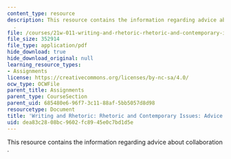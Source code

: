 ```yaml
---
content_type: resource
description: This resource contains the information regarding advice about collaboration
  .
file: /courses/21w-011-writing-and-rhetoric-rhetoric-and-contemporary-issues-fall-2015/dea83c2808bc9602fc8945e0c7bd1d5e_MIT21W_011F15_advice.pdf
file_size: 352914
file_type: application/pdf
hide_download: true
hide_download_original: null
learning_resource_types:
- Assignments
license: https://creativecommons.org/licenses/by-nc-sa/4.0/
ocw_type: OCWFile
parent_title: Assignments
parent_type: CourseSection
parent_uid: 685480e6-96f7-3c11-88af-5bb5057d8d98
resourcetype: Document
title: 'Writing and Rhetoric: Rhetoric and Contemporary Issues: Advice About Collaboration'
uid: dea83c28-08bc-9602-fc89-45e0c7bd1d5e
---
```

This resource contains the information regarding advice about collaboration .
